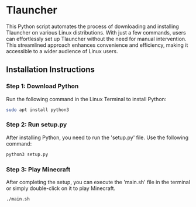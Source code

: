 # Tlauncher

This Python script automates the process of downloading and installing Tlauncher on various Linux distributions. With just a few commands, users can effortlessly set up Tlauncher without the need for manual intervention. This streamlined approach enhances convenience and efficiency, making it accessible to a wider audience of Linux users.

## Installation Instructions

### Step 1: Download Python

Run the following command in the Linux Terminal to install Python:

```bash
sudo apt install python3
```

### Step 2: Run setup.py

After installing Python, you need to run the 'setup.py' file. Use the following command:

```bash
python3 setup.py
```

### Step 3: Play Minecraft

After completing the setup, you can execute the 'main.sh' file in the terminal or simply double-click on it to play Minecraft.

```bash
./main.sh
```

